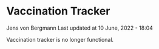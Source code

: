 Vaccination Tracker
================
Jens von Bergmann
Last updated at 10 June, 2022 - 18:04

Vaccination tracker is no longer functional.

